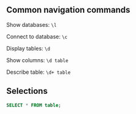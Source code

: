 
## Common navigation commands

Show databases: `\l`

Connect to database: `\c`

Display tables: `\d`

Show columns: `\d table`

Describe table: `\d+ table`

## Selections

```sql
SELECT * FROM table;
```

